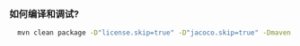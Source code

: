 ### 如何编译和调试?
```bash
  mvn clean package -D"license.skip=true" -D"jacoco.skip=true" -Dmaven.test.skip=true
```